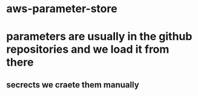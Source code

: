 # aws-parameter-store
# parameters are usually in the github repositories and we load it from there
## secrects we craete them manually 